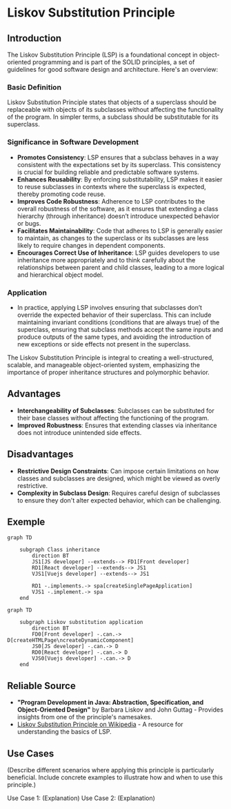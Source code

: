 # Liskov Substitution Principle

## Introduction

The Liskov Substitution Principle (LSP) is a foundational concept in object-oriented programming and is part of the SOLID principles, a set of guidelines for good software design and architecture. Here's an overview:

### Basic Definition

Liskov Substitution Principle states that objects of a superclass should be replaceable with objects of its subclasses without affecting the functionality of the program. In simpler terms, a subclass should be substitutable for its superclass.

### Significance in Software Development

- **Promotes Consistency**: LSP ensures that a subclass behaves in a way consistent with the expectations set by its superclass. This consistency is crucial for building reliable and predictable software systems.  
- **Enhances Reusability**: By enforcing substitutability, LSP makes it easier to reuse subclasses in contexts where the superclass is expected, thereby promoting code reuse.  
- **Improves Code Robustness**: Adherence to LSP contributes to the overall robustness of the software, as it ensures that extending a class hierarchy (through inheritance) doesn’t introduce unexpected behavior or bugs.  
- **Facilitates Maintainability**: Code that adheres to LSP is generally easier to maintain, as changes to the superclass or its subclasses are less likely to require changes in dependent components.  
- **Encourages Correct Use of Inheritance**: LSP guides developers to use inheritance more appropriately and to think carefully about the relationships between parent and child classes, leading to a more logical and hierarchical object model.

### Application

- In practice, applying LSP involves ensuring that subclasses don’t override the expected behavior of their superclass. This can include maintaining invariant conditions (conditions that are always true) of the superclass, ensuring that subclass methods accept the same inputs and produce outputs of the same types, and avoiding the introduction of new exceptions or side effects not present in the superclass.

The Liskov Substitution Principle is integral to creating a well-structured, scalable, and manageable object-oriented system, emphasizing the importance of proper inheritance structures and polymorphic behavior.

## Advantages

- **Interchangeability of Subclasses**: Subclasses can be substituted for their base classes without affecting the functioning of the program.
- **Improved Robustness**: Ensures that extending classes via inheritance does not introduce unintended side effects.

## Disadvantages

- **Restrictive Design Constraints**: Can impose certain limitations on how classes and subclasses are designed, which might be viewed as overly restrictive.
- **Complexity in Subclass Design**: Requires careful design of subclasses to ensure they don't alter expected behavior, which can be challenging.

## Exemple

```mermaid
graph TD

    subgraph Class inheritance
        direction BT
        JS1[JS developer] --extends--> FD1[Front developer]
        RD1[React developer] --extends--> JS1
        VJS1[Vuejs developer] --extends--> JS1

        RD1 -.implements.-> spa[createSinglePageApplication]
        VJS1 -.implement.-> spa
    end
```

```mermaid
graph TD

    subgraph Liskov substitution application
        direction BT
        FD0[Front developer] -.can.-> D[createHTMLPage\ncreateDynamicComponent]
        JS0[JS developer] -.can.-> D
        RD0[React developer] -.can.-> D
        VJS0[Vuejs developer] -.can.-> D
    end
```


## Reliable Source

- **"Program Development in Java: Abstraction, Specification, and Object-Oriented Design"** by Barbara Liskov and John Guttag - Provides insights from one of the principle's namesakes.
- [Liskov Substitution Principle on Wikipedia](https://en.wikipedia.org/wiki/Liskov_substitution_principle) - A resource for understanding the basics of LSP.

## Use Cases

(Describe different scenarios where applying this principle is particularly beneficial. Include concrete examples to illustrate how and when to use this principle.)

Use Case 1: (Explanation)
Use Case 2: (Explanation)
